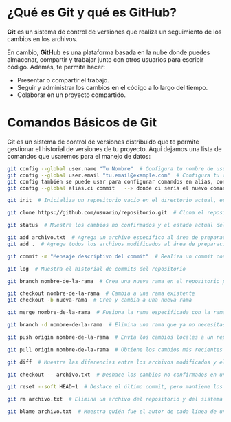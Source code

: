 # ¿Qué es Git y qué es GitHub?

**Git** es un sistema de control de versiones que realiza un seguimiento de los cambios en los archivos.

En cambio, **GitHub** es una plataforma basada en la nube donde puedes almacenar, compartir y trabajar junto con otros usuarios para escribir código. Además, te permite hacer:

- Presentar o compartir el trabajo.
- Seguir y administrar los cambios en el código a lo largo del tiempo.
- Colaborar en un proyecto compartido.


# Comandos Básicos de Git

Git es un sistema de control de versiones distribuido que te permite gestionar el historial de versiones de tu proyecto. Aquí dejamos una lista de comandos que usaremos para el manejo de datos:

```bash
git config --global user.name "Tu Nombre"  # Configura tu nombre de usuario para que ingreses al repertorio
git config --global user.email "tu.email@example.com"  # Configura tu correo electrónico en caso no sepas tu nombre de usuario
git config también se puede usar para configurar comandos en alias, con el fin de simplificar los comando de ser necesarios, para esto la estructura es la siguiente
git config --global alias.ci commit   --> donde ci sería el nuevo comando y commmit es el nombre actual del comando, 

git init  # Inicializa un repositorio vacío en el directorio actual, es para crearlo

git clone https://github.com/usuario/repositorio.git  # Clona el repositorio remoto a tu máquina, tienes que iniciarlo desde donde quieres descargar el repositorio

git status  # Muestra los cambios no confirmados y el estado actual del repositorio, si es que no existe cambios sin confirmar también te avisará

git add archivo.txt  # Agrega un archivo específico al área de preparación, antes puedes comprobar que el archivo este en fit status
git add .  # Agrega todos los archivos modificados al área de preparación

git commit -m "Mensaje descriptivo del commit"  # Realiza un commit con un mensaje descriptivo, con esto estaremos confirmando el cambio en nuestro repertorio

git log  # Muestra el historial de commits del repositorio

git branch nombre-de-la-rama  # Crea una nueva rama en el repositorio por si deseamos trabajar con una copia, actualmente todo se trabaja en la rama main

git checkout nombre-de-la-rama  # Cambia a una rama existente
git checkout -b nueva-rama  # Crea y cambia a una nueva rama

git merge nombre-de-la-rama  # Fusiona la rama especificada con la rama actual, se le puede agregar un --no-ff antes del nombre de la rama 

git branch -d nombre-de-la-rama  # Elimina una rama que ya no necesitas

git push origin nombre-de-la-rama  # Envía los cambios locales a un repositorio remoto, para esto se debe si o sí haber hecho un commit de manera previa

git pull origin nombre-de-la-rama  # Obtiene los cambios más recientes desde el repositorio remoto, para esto debe estar conectado nuestro usuario

git diff  # Muestra las diferencias entre los archivos modificados y el último commit

git checkout -- archivo.txt  # Deshace los cambios no confirmados en un archivo específico

git reset --soft HEAD~1  # Deshace el último commit, pero mantiene los cambios

git rm archivo.txt  # Elimina un archivo del repositorio y del sistema de archivos

git blame archivo.txt  # Muestra quién fue el autor de cada línea de un archivo, esto puede ser importante para detectar los cambios
